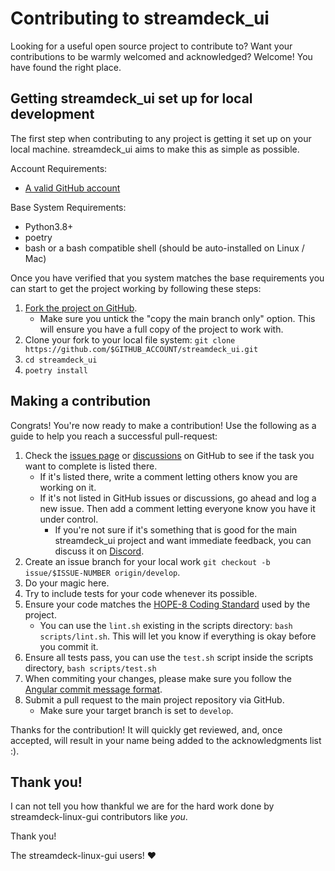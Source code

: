 Contributing to streamdeck_ui
========

Looking for a useful open source project to contribute to?
Want your contributions to be warmly welcomed and acknowledged?
Welcome! You have found the right place.

## Getting streamdeck_ui set up for local development
The first step when contributing to any project is getting it set up on your local machine. streamdeck_ui aims to make this as simple as possible.

Account Requirements:

- [A valid GitHub account](https://github.com/join)

Base System Requirements:

- Python3.8+
- poetry
- bash or a bash compatible shell (should be auto-installed on Linux / Mac)

Once you have verified that you system matches the base requirements you can start to get the project working by following these steps:

1. [Fork the project on GitHub](https://github.com/streamdeck-linux-gui/streamdeck-linux-gui/fork).
    * Make sure you untick the "copy the main branch only" option. This will ensure you have a full copy of the project to work with.
2. Clone your fork to your local file system:
    `git clone https://github.com/$GITHUB_ACCOUNT/streamdeck_ui.git`
3. `cd streamdeck_ui`
4. `poetry install`

## Making a contribution
Congrats! You're now ready to make a contribution! Use the following as a guide to help you reach a successful pull-request:

1. Check the [issues page](https://github.com/streamdeck-linux-gui/streamdeck-linux-gui/issues) or [discussions](https://github.com/streamdeck-linux-gui/streamdeck-linux-gui/discussions) on GitHub to see if the task you want to complete is listed there.
    - If it's listed there, write a comment letting others know you are working on it.
    - If it's not listed in GitHub issues or discussions, go ahead and log a new issue. Then add a comment letting everyone know you have it under control.
        - If you're not sure if it's something that is good for the main streamdeck_ui project and want immediate feedback, you can discuss it on [Discord](https://discord.gg/ZCZesnEj4).
2. Create an issue branch for your local work `git checkout -b issue/$ISSUE-NUMBER origin/develop`.
3. Do your magic here.
4. Try to include tests for your code whenever its possible.
5. Ensure your code matches the [HOPE-8 Coding Standard](https://github.com/hugapi/HOPE/blob/master/all/HOPE-8--Style-Guide-for-Hug-Code.md#hope-8----style-guide-for-hug-code) used by the project.
    * You can use the `lint.sh` existing in the scripts directory: `bash scripts/lint.sh`. This will let you know if everything is okay before you commit it.
6. Ensure all tests pass, you can use the `test.sh` script inside the scripts directory, `bash scripts/test.sh`
7. When commiting your changes, please make sure you follow the [Angular commit message format](https://gist.github.com/brianclements/841ea7bffdb01346392c).
8. Submit a pull request to the main project repository via GitHub.
    * Make sure your target branch is set to `develop`.

Thanks for the contribution! It will quickly get reviewed, and, once accepted, will result in your name being added to the acknowledgments list :).

## Thank you!
I can not tell you how thankful we are for the hard work done by streamdeck-linux-gui contributors like *you*.

Thank you!

The streamdeck-linux-gui users! :heart:
